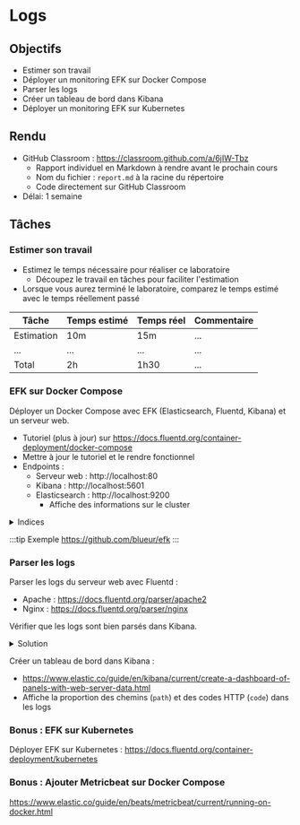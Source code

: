 # Logs

## Objectifs

- Estimer son travail
- Déployer un monitoring EFK sur Docker Compose
- Parser les logs
- Créer un tableau de bord dans Kibana
- Déployer un monitoring EFK sur Kubernetes

## Rendu

- GitHub Classroom : https://classroom.github.com/a/6jIW-Tbz
  - Rapport individuel en Markdown à rendre avant le prochain cours
  - Nom du fichier : `report.md` à la racine du répertoire
  - Code directement sur GitHub Classroom
- Délai: 1 semaine

## Tâches

### Estimer son travail

- Estimez le temps nécessaire pour réaliser ce laboratoire
  - Découpez le travail en tâches pour faciliter l'estimation
- Lorsque vous aurez terminé le laboratoire, comparez le temps estimé avec le temps réellement passé

| Tâche      | Temps estimé | Temps réel | Commentaire |
| ---------- | ------------ | ---------- | ----------- |
| Estimation | 10m          | 15m        | ...         |
| ...        | ...          | ...        | ...         |
| Total      | 2h           | 1h30       | ...         |

### EFK sur Docker Compose

Déployer un Docker Compose avec EFK (Elasticsearch, Fluentd, Kibana) et un serveur web.

- Tutoriel (plus à jour) sur https://docs.fluentd.org/container-deployment/docker-compose
- Mettre à jour le tutoriel et le rendre fonctionnel
- Endpoints :
  - Serveur web : http://localhost:80
  - Kibana : http://localhost:5601
  - Elasticsearch : http://localhost:9200
    - Affiche des informations sur le cluster

<details>
  <summary>
    Indices
  </summary>
  - https://github.com/fluent/fluentd-docs-gitbook/issues/391
  - https://stackoverflow.com/questions/71933584/my-web-server-tries-to-connect-to-fluentd-before-listening-port-on-docker + https://docs.docker.com/config/containers/logging/fluentd/#fluentd-async
  - https://www.elastic.co/guide/en/elasticsearch/reference/8.11/security-settings.html#general-security-settings
</details>

:::tip Exemple
https://github.com/blueur/efk
:::

### Parser les logs

Parser les logs du serveur web avec Fluentd :

- Apache : https://docs.fluentd.org/parser/apache2
- Nginx : https://docs.fluentd.org/parser/nginx

Vérifier que les logs sont bien parsés dans Kibana.

<details>
  <summary>
    Solution
  </summary>
```
<source>
  @type forward
  port 24224
  bind 0.0.0.0
</source>

<filter web.log>
  @type parser
  key_name log

  <parse>
    @type apache2
  </parse>
</filter>

<match web.log>
  @type copy

  <store>
    @type elasticsearch
    host elasticsearch
    port 9200
    logstash_format true
    logstash_prefix fluentd
    logstash_dateformat %Y%m%d
    include_tag_key true
    type_name access_log
    tag_key @log_name
    flush_interval 1s
  </store>

  <store>
    @type stdout
  </store>
</match>
```

https://github.com/blueur/efk/tree/feature/parser-web

</details>

Créer un tableau de bord dans Kibana :

- https://www.elastic.co/guide/en/kibana/current/create-a-dashboard-of-panels-with-web-server-data.html
- Affiche la proportion des chemins (`path`) et des codes HTTP (`code`) dans les logs

### Bonus : EFK sur Kubernetes

Déployer EFK sur Kubernetes : https://docs.fluentd.org/container-deployment/kubernetes

### Bonus : Ajouter Metricbeat sur Docker Compose

https://www.elastic.co/guide/en/beats/metricbeat/current/running-on-docker.html
